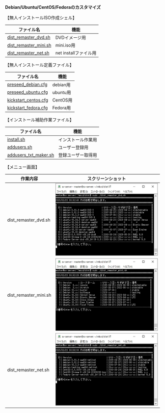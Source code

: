 **Debian/Ubuntu/CentOS/Fedoraのカスタマイズ**  
  
【無人インストールISO作成シェル】  
  
| ファイル名              | 機能                  |
| ----------------------- | --------------------- |
| [dist_remaster_dvd.sh](https://github.com/office-itou/Linux/blob/master/installer/dist_remaster_dvd.sh)    | DVDイメージ用         |
| [dist_remaster_mini.sh](https://github.com/office-itou/Linux/blob/master/installer/dist_remaster_mini.sh)   | mini.iso用            |
| [dist_remaster_net.sh](https://github.com/office-itou/Linux/blob/master/installer/dist_remaster_net.sh)    | net installファイル用 |
  
【無人インストール定義ファイル】  
  
| ファイル名              | 機能     |
| ----------------------- | -------- |
| [preseed_debian.cfg](https://github.com/office-itou/Linux/blob/master/installer/preseed_debian.cfg)      | debian用 |
| [preseed_ubuntu.cfg](https://github.com/office-itou/Linux/blob/master/installer/preseed_ubuntu.cfg)      | ubuntu用 |
| [kickstart_centos.cfg](https://github.com/office-itou/Linux/blob/master/installer/kickstart_centos.cfg)    | CentOS用 |
| [kickstart_fedora.cfg](https://github.com/office-itou/Linux/blob/master/installer/kickstart_fedora.cfg)    | Fedora用 |
  
【インストール補助作業ファイル】  
  
| ファイル名              | 機能                |
| ----------------------- | ------------------- |
| [install.sh](https://github.com/office-itou/Linux/blob/master/installer/install.sh)              | インストール作業用  |
| [addusers.sh](https://github.com/office-itou/Linux/blob/master/installer/addusers.sh)             | ユーザー登録用      |
| [addusers_txt_maker.sh](https://github.com/office-itou/Linux/blob/master/installer/addusers_txt_maker.sh)   | 登録ユーザー取得用  |
  
【メニュー画面】  
  
| 作業内容              | スクリーンショット                                                              |
| --------------------- | ------------------------------------------------------------------------------- |
| dist_remaster_dvd.sh  | ![dist_remaster_dvd.sh](https://github.com/office-itou/Linux/blob/master/installer/picture/dist_remaster_dvd.sh.jpg) |
| dist_remaster_mini.sh | ![dist_remaster_mini.sh](https://github.com/office-itou/Linux/blob/master/installer/picture/dist_remaster_mini.sh.jpg) |
| dist_remaster_net.sh  | ![dist_remaster_net.sh](https://github.com/office-itou/Linux/blob/master/installer/picture/dist_remaster_net.sh.jpg) |
  
